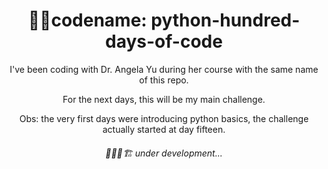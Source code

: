 <h1 align="center"> 🐱‍👤codename: python-hundred-days-of-code</h1>

<p align="center">I've been coding with Dr. Angela Yu during her course with the same name of this repo.</p>
<p align="center">For the next days, this will be my main challenge.</p>
<p align="center">Obs: the very first days were introducing python basics, the challenge actually started at day fifteen.</p>

<h6 align="center"> 👷🏻‍♂️🏗 under development...</h6>

